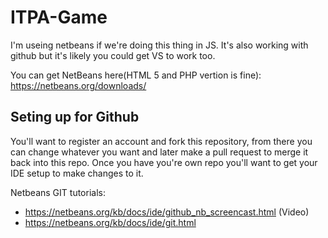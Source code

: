 # ITPA-Game
I'm useing netbeans if we're doing this thing in JS. It's also working with github but it's likely you could get VS to work too.

You can get NetBeans here(HTML 5 and PHP vertion is fine): https://netbeans.org/downloads/

## Seting up for Github
You'll want to register an account and fork this repository, from there you can change whatever you want and later make a pull request to merge it back into this repo. Once you have you're own repo you'll want to get your IDE setup to make changes to it.

Netbeans GIT tutorials:
- https://netbeans.org/kb/docs/ide/github_nb_screencast.html (Video)
- https://netbeans.org/kb/docs/ide/git.html
